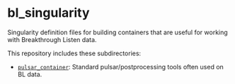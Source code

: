 # bl_singularity

Singularity definition files for building containers that are useful for working
with Breakthrough Listen data.

This repository includes these subdirectories:

- [`pulsar_container`](pulsar_container): Standard pulsar/postprocessing tools
  often used on BL data.
